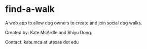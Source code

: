 find-a-walk
===========

A web app to allow dog owners to create and join social dog walks.

Created by: Kate McArdle and Shiyu Dong.

Contact: kate.mca at utexas dot edu
